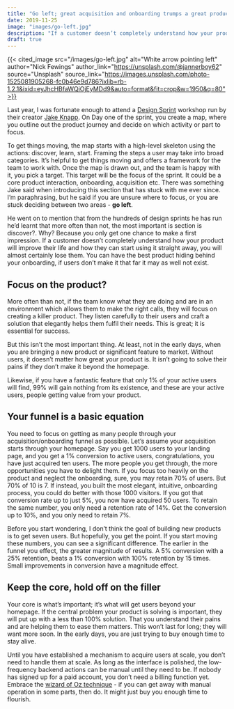 ```yaml
---
title: "Go left; great acquisition and onboarding trumps a great product"
date: 2019-11-25
image: "images/go-left.jpg"
description: "If a customer doesn’t completely understand how your product will improve their life and how they can start using it straight away, you will almost certainly lose them. You can have the best product hiding behind your onboarding, if users don’t make it that far it may as well not exist."
draft: true
---
```


{{< cited_image src="/images/go-left.jpg" alt="White arrow pointing left" author="Nick Fewings" author_link="https://unsplash.com/@jannerboy62" source="Unsplash" source_link="https://images.unsplash.com/photo-1525081905268-fc0b46e9d786?ixlib=rb-1.2.1&ixid=eyJhcHBfaWQiOjEyMDd9&auto=format&fit=crop&w=1950&q=80">}}

Last year, I was fortunate enough to attend a [Design Sprint](https://www.thesprintbook.com/) workshop run by their creator [Jake Knapp](https://jakeknapp.com/). On Day one of the sprint, you create a map, where you outline out the product journey and decide on which activity or part to focus.

To get things moving, the map starts with a high-level skeleton using the actions: discover, learn, start. Framing the steps a user may take into broad categories. It’s helpful to get things moving and offers a framework for the team to work with. Once the map is drawn out, and the team is happy with it, you pick a target. This target will be the focus of the sprint. It could be a core product interaction, onboarding, acquisition etc. There was something Jake said when introducing this section that has stuck with me ever since. I’m paraphrasing, but he said if you are unsure where to focus, or you are stuck deciding between two areas - **go left**.

He went on to mention that from the hundreds of design sprints he has run he’d learnt that more often than not, the most important is section is discover?. Why? Because you only get one chance to make a first impression. If a customer doesn’t completely understand how your product will improve their life and how they can start using it straight away, you will almost certainly lose them. You can have the best product hiding behind your onboarding, if users don’t make it that far it may as well not exist.

## Focus on the product?

More often than not, if the team know what they are doing and are in an environment which allows them to make the right calls, they will focus on creating a killer product. They listen carefully to their users and craft a solution that elegantly helps them fulfil their needs. This is great; it is essential for success.

But this isn’t the most important thing. At least, not in the early days, when you are bringing a new product or significant feature to market. Without users, it doesn’t matter how great your product is. It isn’t going to solve their pains if they don’t make it beyond the homepage.

Likewise, if you have a fantastic feature that only 1% of your active users will find, 99% will gain nothing from its existence, and these are your active users, people getting value from your product.

## Your funnel is a basic equation

You need to focus on getting as many people through your acquisition/onboarding funnel as possible. Let’s assume your acquisition starts through your homepage. Say you get 1000 users to your landing page, and you get a 1% conversion to active users, congratulations, you have just acquired ten users. The more people you get through, the more opportunities you have to delight them. If you focus too heavily on the product and neglect the onboarding, sure, you may retain 70% of users. But 70% of 10 is 7. If instead, you built the most elegant, intuitive, onboarding process, you could do better with those 1000 visitors. If you got that conversion rate up to just 5%, you now have acquired 50 users. To retain the same number, you only need a retention rate of 14%. Get the conversion up to 10%, and you only need to retain 7%.

Before you start wondering, I don’t think the goal of building new products is to get seven users. But hopefully, you get the point. If you start moving these numbers, you can see a significant difference. The earlier in the funnel you effect, the greater magnitude of results. A 5% conversion with a 25% retention, beats a 1% conversion with 100% retention by 15 times. Small improvements in conversion have a magnitude effect.

## Keep the core, hold off on the filler

Your core is what’s important; it’s what will get users beyond your homepage. If the central problem your product is solving is important, they will put up with a less than 100% solution. That you understand their pains and are helping them to ease them matters. This won’t last for long; they will want more soon. In the early days, you are just trying to buy enough time to stay alive.

Until you have established a mechanism to acquire users at scale, you don’t need to handle them at scale. As long as the interface is polished, the low-frequency backend actions can be manual until they need to be. If nobody has signed up for a paid account, you don’t need a billing function yet. Embrace the [wizard of Oz technique](https://en.wikipedia.org/wiki/Wizard_of_Oz_experiment) - if you can get away with manual operation in some parts, then do. It might just buy you enough time to flourish.
